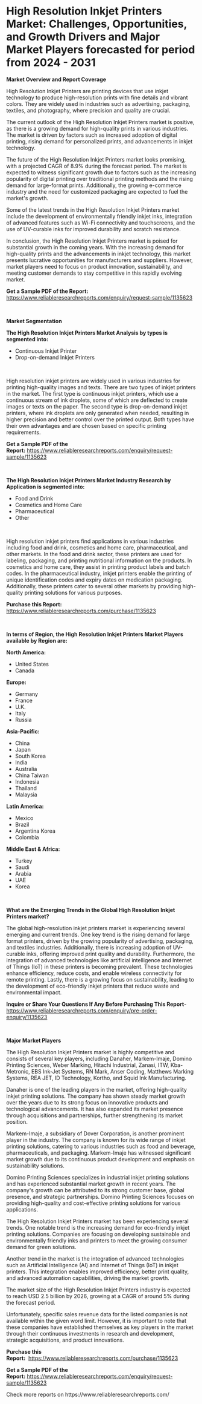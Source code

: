 <p><h1>High Resolution Inkjet Printers Market: Challenges, Opportunities, and Growth Drivers and Major Market Players forecasted for period from 2024 - 2031</h1></p><p><strong>Market Overview and Report Coverage</strong></p>
<p><p>High Resolution Inkjet Printers are printing devices that use inkjet technology to produce high-resolution prints with fine details and vibrant colors. They are widely used in industries such as advertising, packaging, textiles, and photography, where precision and quality are crucial.</p><p>The current outlook of the High Resolution Inkjet Printers market is positive, as there is a growing demand for high-quality prints in various industries. The market is driven by factors such as increased adoption of digital printing, rising demand for personalized prints, and advancements in inkjet technology.</p><p>The future of the High Resolution Inkjet Printers market looks promising, with a projected CAGR of 8.9% during the forecast period. The market is expected to witness significant growth due to factors such as the increasing popularity of digital printing over traditional printing methods and the rising demand for large-format prints. Additionally, the growing e-commerce industry and the need for customized packaging are expected to fuel the market's growth.</p><p>Some of the latest trends in the High Resolution Inkjet Printers market include the development of environmentally friendly inkjet inks, integration of advanced features such as Wi-Fi connectivity and touchscreens, and the use of UV-curable inks for improved durability and scratch resistance.</p><p>In conclusion, the High Resolution Inkjet Printers market is poised for substantial growth in the coming years. With the increasing demand for high-quality prints and the advancements in inkjet technology, this market presents lucrative opportunities for manufacturers and suppliers. However, market players need to focus on product innovation, sustainability, and meeting customer demands to stay competitive in this rapidly evolving market.</p></p>
<p><strong>Get a Sample PDF of the Report:</strong> <a href="https://www.reliableresearchreports.com/enquiry/request-sample/1135623">https://www.reliableresearchreports.com/enquiry/request-sample/1135623</a></p>
<p>&nbsp;</p>
<p><strong>Market Segmentation</strong></p>
<p><strong>The High Resolution Inkjet Printers Market Analysis by types is segmented into:</strong></p>
<p><ul><li>Continuous Inkjet Printer</li><li>Drop-on-demand Inkjet Printers</li></ul></p>
<p>&nbsp;</p>
<p><p>High resolution inkjet printers are widely used in various industries for printing high-quality images and texts. There are two types of inkjet printers in the market. The first type is continuous inkjet printers, which use a continuous stream of ink droplets, some of which are deflected to create images or texts on the paper. The second type is drop-on-demand inkjet printers, where ink droplets are only generated when needed, resulting in higher precision and better control over the printed output. Both types have their own advantages and are chosen based on specific printing requirements.</p></p>
<p><strong>Get a Sample PDF of the Report:</strong>&nbsp;<a href="https://www.reliableresearchreports.com/enquiry/request-sample/1135623">https://www.reliableresearchreports.com/enquiry/request-sample/1135623</a></p>
<p>&nbsp;</p>
<p><strong>The High Resolution Inkjet Printers Market Industry Research by Application is segmented into:</strong></p>
<p><ul><li>Food and Drink</li><li>Cosmetics and Home Care</li><li>Pharmaceutical</li><li>Other</li></ul></p>
<p>&nbsp;</p>
<p><p>High resolution inkjet printers find applications in various industries including food and drink, cosmetics and home care, pharmaceutical, and other markets. In the food and drink sector, these printers are used for labeling, packaging, and printing nutritional information on the products. In cosmetics and home care, they assist in printing product labels and batch codes. In the pharmaceutical industry, inkjet printers enable the printing of unique identification codes and expiry dates on medication packaging. Additionally, these printers cater to several other markets by providing high-quality printing solutions for various purposes.</p></p>
<p><strong>Purchase this Report:</strong>&nbsp; <a href="https://www.reliableresearchreports.com/purchase/1135623">https://www.reliableresearchreports.com/purchase/1135623</a></p>
<p>&nbsp;</p>
<p><strong>In terms of Region, the High Resolution Inkjet Printers Market Players available by Region are:</strong></p>
<p>
    <p> <strong> North America: </strong>
        <ul>
            <li>United States</li>
            <li>Canada</li>
        </ul>
        </p> 
    <p> <strong> Europe: </strong>
        <ul>
            <li>Germany</li>
            <li>France</li>
            <li>U.K.</li>
            <li>Italy</li>
            <li>Russia</li>
        </ul>
        </p> 
    <p> <strong> Asia-Pacific: </strong>
        <ul>
            <li>China</li>
            <li>Japan</li>
            <li>South Korea</li>
            <li>India</li>
            <li>Australia</li>
            <li>China Taiwan</li>
            <li>Indonesia</li>
            <li>Thailand</li>
            <li>Malaysia</li>
        </ul>
        </p> 
    <p> <strong> Latin America: </strong>
        <ul>
            <li>Mexico</li>
            <li>Brazil</li>
            <li>Argentina Korea</li>
            <li>Colombia</li>
        </ul>
        </p> 
    <p> <strong> Middle East & Africa: </strong>
        <ul>
            <li>Turkey</li>
            <li>Saudi</li>
            <li>Arabia</li>
            <li>UAE</li>
            <li>Korea</li>
        </ul>
    </p>
    </p>
<p>&nbsp;</p>
<p><strong>What are the Emerging Trends in the Global High Resolution Inkjet Printers market?</strong></p>
<p><p>The global high-resolution inkjet printers market is experiencing several emerging and current trends. One key trend is the rising demand for large format printers, driven by the growing popularity of advertising, packaging, and textiles industries. Additionally, there is increasing adoption of UV-curable inks, offering improved print quality and durability. Furthermore, the integration of advanced technologies like artificial intelligence and Internet of Things (IoT) in these printers is becoming prevalent. These technologies enhance efficiency, reduce costs, and enable wireless connectivity for remote printing. Lastly, there is a growing focus on sustainability, leading to the development of eco-friendly inkjet printers that reduce waste and environmental impact.</p></p>
<p><strong>Inquire or Share Your Questions If Any Before Purchasing This Report</strong>- <a href="https://www.reliableresearchreports.com/enquiry/pre-order-enquiry/1135623">https://www.reliableresearchreports.com/enquiry/pre-order-enquiry/1135623</a></p>
<p>&nbsp;</p>
<p><strong>Major Market Players</strong></p>
<p><p>The High Resolution Inkjet Printers market is highly competitive and consists of several key players, including Danaher, Markem-Imaje, Domino Printing Sciences, Weber Marking, Hitachi Industrial, Zanasi, ITW, Kba-Metronic, EBS Ink-Jet Systems, RN Mark, Anser Coding, Matthews Marking Systems, REA JET, ID Technology, Kortho, and Squid Ink Manufacturing. </p><p>Danaher is one of the leading players in the market, offering high-quality inkjet printing solutions. The company has shown steady market growth over the years due to its strong focus on innovative products and technological advancements. It has also expanded its market presence through acquisitions and partnerships, further strengthening its market position.</p><p>Markem-Imaje, a subsidiary of Dover Corporation, is another prominent player in the industry. The company is known for its wide range of inkjet printing solutions, catering to various industries such as food and beverage, pharmaceuticals, and packaging. Markem-Imaje has witnessed significant market growth due to its continuous product development and emphasis on sustainability solutions.</p><p>Domino Printing Sciences specializes in industrial inkjet printing solutions and has experienced substantial market growth in recent years. The company's growth can be attributed to its strong customer base, global presence, and strategic partnerships. Domino Printing Sciences focuses on providing high-quality and cost-effective printing solutions for various applications.</p><p>The High Resolution Inkjet Printers market has been experiencing several trends. One notable trend is the increasing demand for eco-friendly inkjet printing solutions. Companies are focusing on developing sustainable and environmentally friendly inks and printers to meet the growing consumer demand for green solutions.</p><p>Another trend in the market is the integration of advanced technologies such as Artificial Intelligence (AI) and Internet of Things (IoT) in inkjet printers. This integration enables improved efficiency, better print quality, and advanced automation capabilities, driving the market growth.</p><p>The market size of the High Resolution Inkjet Printers industry is expected to reach USD 2.5 billion by 2026, growing at a CAGR of around 5% during the forecast period.</p><p>Unfortunately, specific sales revenue data for the listed companies is not available within the given word limit. However, it is important to note that these companies have established themselves as key players in the market through their continuous investments in research and development, strategic acquisitions, and product innovations.</p></p>
<p><strong>Purchase this Report:</strong>&nbsp;&nbsp;<a href="https://www.reliableresearchreports.com/purchase/1135623">https://www.reliableresearchreports.com/purchase/1135623</a></p>
<p></p>
<p><strong>Get a Sample PDF of the Report:</strong>&nbsp;<a href="https://www.reliableresearchreports.com/enquiry/request-sample/1135623">https://www.reliableresearchreports.com/enquiry/request-sample/1135623</a></p>
<p>Check more reports on https://www.reliableresearchreports.com/</p>